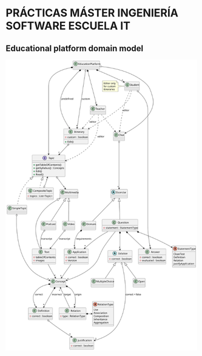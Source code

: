 # PRÁCTICAS MÁSTER INGENIERÍA SOFTWARE ESCUELA IT

## Educational platform domain model

![image info](./out/Diagrams/EducationPlatform/Domain/EducationPlatformDomain.svg)
